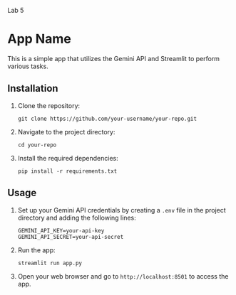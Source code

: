 Lab 5

# App Name

This is a simple app that utilizes the Gemini API and Streamlit to perform various tasks.

## Installation

1. Clone the repository:

    ```shell
    git clone https://github.com/your-username/your-repo.git
    ```

2. Navigate to the project directory:

    ```shell
    cd your-repo
    ```

3. Install the required dependencies:

    ```shell
    pip install -r requirements.txt
    ```

## Usage

1. Set up your Gemini API credentials by creating a `.env` file in the project directory and adding the following lines:

    ```shell
    GEMINI_API_KEY=your-api-key
    GEMINI_API_SECRET=your-api-secret
    ```

2. Run the app:

    ```shell
    streamlit run app.py
    ```

3. Open your web browser and go to `http://localhost:8501` to access the app.